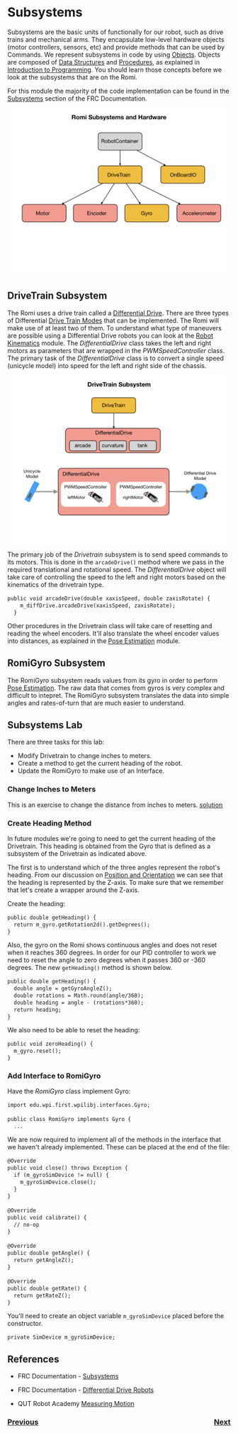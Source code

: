 # <a name="top"></a>Subsystems

Subsystems are the basic units of functionally for our robot, such as drive trains and mechanical arms.  They encapsulate low-level hardware objects (motor controllers, sensors, etc) and provide methods that can be used by Commands.  We represent subsystems in code by using [Objects](../Programming/objects). Objects are composed of [Data Structures](../Programming/dataStructures) and [Procedures](../Programming/procedures), as explained in [Introduction to Programming](../Programming/introProgramming). You should learn those concepts before we look at the subsystems that are on the Romi.  

 For this module the majority of the code implementation can be found in the [Subsystems](https://docs.wpilib.org/en/latest/docs/software/commandbased/subsystems.html) section of the FRC Documentation.  

![Subsystems](../images/Romi/Romi.012.jpeg)

## DriveTrain Subsystem
The Romi uses a drive train called a [Differential Drive](https://docs.wpilib.org/en/stable/docs/software/actuators/wpi-drive-classes.html#using-the-differentialdrive-class-to-control-differential-drive-robots). There are three types of Differential [Drive Train Modes](https://docs.wpilib.org/en/stable/docs/software/actuators/wpi-drive-classes.html#drive-modes) that can be implemented. The Romi will make use of at least two of them. To understand what type of maneuvers are possible using a Differential Drive robots you can look at the [Robot Kinematics](../Concepts/Dynamics/kinematics) module. The *DifferentialDrive* class takes the left and right motors as parameters that are wrapped in the *PWMSpeedController* class.  The primary task of the *DifferentialDrive* class is to convert a single speed (unicycle model) into speed for the left and right side of the chassis.

![Differential Drive](../images/Romi/Romi.038.jpeg)

The primary job of the *Drivetrain* subsystem is to send speed commands to its motors.  This is done in the `arcadeDrive()` method where we pass in the required translational and rotational speed.  The *DifferentialDrive* object will take care of controlling the speed to the left and right motors based on the kinematics of the drivetrain type. 

    public void arcadeDrive(double xaxisSpeed, double zaxisRotate) {
        m_diffDrive.arcadeDrive(xaxisSpeed, zaxisRotate);
      }

Other procedures in the Drivetrain class will take care of resetting and reading the wheel encoders.  It'll also translate the wheel encoder values into distances, as explained in the [Pose Estimation](../Concepts/OptimalEstimation/odometry) module.

## RomiGyro Subsystem
The RomiGyro subsystem reads values from its gyro in order to perform [Pose Estimation](../Concepts/OptimalEstimation/odomety). The raw data that comes from gyros is very complex and difficult to intepret.  The RomiGyro subsystem translates the data into simple angles and rates-of-turn that are much easier to understand.

## Subsystems Lab
There are three tasks for this lab:

- Modify Drivetrain to change inches to meters.
- Create a method to get the current heading of the robot.
- Update the RomiGyro to make use of an Interface.

### Change Inches to Meters
This is an exercise to change the distance from inches to meters.  [solution](solutionInchMeters)

### <a name="heading"></a>Create Heading Method
In future modules we're going to need to get the current heading of the Drivetrain.  This heading is obtained from the Gyro that is defined as a subsystem of the Drivetrain as indicated above.

The first is to understand which of the three angles represent the robot's heading.  From our discussion on [Position and Orientation](../Concepts/OptimalEstimation/geometry) we can see that the heading is represented by the Z-axis.  To make sure that we remember that let's create a wrapper around the Z-axis.

Create the heading:

    public double getHeading() {
      return m_gyro.getRotation2d().getDegrees();
    }

Also, the gyro on the Romi shows continuous angles and does not reset when it reaches 360 degrees.  In order for our PID controller to work we need to reset the angle to zero degrees when it passes 360 or -360 degrees.  The new `getHeading()` method is shown below.

    public double getHeading() {
      double angle = getGyroAngleZ();
      double rotations = Math.round(angle/360);
      double heading = angle - (rotations*360);
      return heading;
    }

We also need to be able to reset the heading:

    public void zeroHeading() {
      m_gyro.reset();
    }


### Add Interface to RomiGyro
Have the *RomiGyro* class implement Gyro:

    import edu.wpi.first.wpilibj.interfaces.Gyro;

    public class RomiGyro implements Gyro {
      ...

We are now required to implement all of the methods in the interface that we haven't already implemented.  These can be placed at the end of the file:

    @Override
    public void close() throws Exception {
      if (m_gyroSimDevice != null) {
        m_gyroSimDevice.close();
      }
    }

    @Override
    public void calibrate() {
      // no-op
    }

    @Override
    public double getAngle() {
      return getAngleZ();
    }

    @Override
    public double getRate() {
      return getRateZ();
    }

You'll need to create an object variable `m_gyroSimDevice` placed before the constructor.

    private SimDevice m_gyroSimDevice;

## References
- FRC Documentation - [Subsystems](https://docs.wpilib.org/en/latest/docs/software/commandbased/subsystems.html)

- FRC Documentation - [Differential Drive Robots](https://docs.wpilib.org/en/stable/docs/software/actuators/wpi-drive-classes.html)

- QUT Robot Academy [Measuring Motion](https://robotacademy.net.au/masterclass/measuring-motion/)

<h3><span style="float:left">
<a href="romiJoysticks">Previous</a></span>
<span style="float:right">
<a href="romiCommands">Next</a></span></h3>